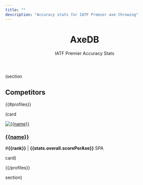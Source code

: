 ```yaml
---
title: ""
description: "Accuracy stats for IATF Premier axe throwing"
---
```


<header class="text-center">
  <h1 class="huge">AxeDB</h1>
  <p>IATF Premier Accuracy Stats</p>
</header>

(section

## Competitors

{{#profiles}}

(card

<div class="grid stack auto-fill-auto items-y-center">
  <div>
    <a href="/{{profileId}}">
      <img alt="{{name}}" src="data:image/png;base64,{{image}}" class="size100">
    </a>
  </div>
  <div>
    <h3>
      <a href="/{{profileId}}">{{name}}</a>
    </h3>
  </div>
  <div>
    <p>#<strong>{{rank}}</strong> | <strong>{{stats.overall.scorePerAxe}}</strong> SPA</p>
  </div>
</div>

card)

{{/profiles}}

section)